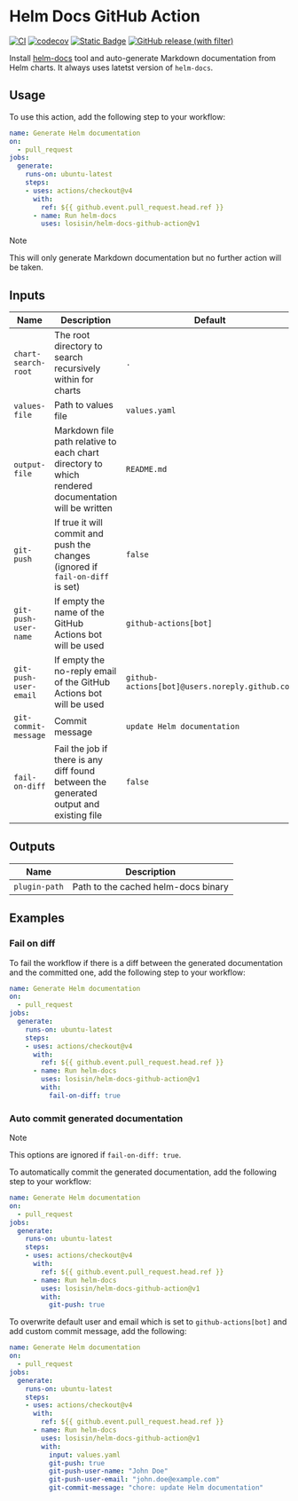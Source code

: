 # Helm Docs GitHub Action

[![CI](https://github.com/losisin/helm-docs-github-action/actions/workflows/ci.yaml/badge.svg?branch=main)](https://github.com/losisin/helm-docs-github-action/actions/workflows/ci.yaml)
[![codecov](https://codecov.io/gh/losisin/helm-docs-github-action/graph/badge.svg?token=0QQVCFJH84)](https://codecov.io/gh/losisin/helm-docs-github-action)
[![Static Badge](https://img.shields.io/badge/licence%20-%20MIT-green)](https://github.com/losisin/helm-docs-github-action/blob/main/LICENSE)
[![GitHub release (with filter)](https://img.shields.io/github/v/release/losisin/helm-docs-github-action)](https://github.com/losisin/helm-docs-github-action/releases)

Install [helm-docs](https://github.com/norwoodj/helm-docs) tool and auto-generate Markdown documentation from Helm charts. It always uses latetst version of `helm-docs`.

## Usage

To use this action, add the following step to your workflow:

```yaml
name: Generate Helm documentation
on:
  - pull_request
jobs:
  generate:
    runs-on: ubuntu-latest
    steps:
    - uses: actions/checkout@v4
      with:
        ref: ${{ github.event.pull_request.head.ref }}
      - name: Run helm-docs
        uses: losisin/helm-docs-github-action@v1
```

> [!NOTE]
> This will only generate Markdown documentation but no further action will be taken.

## Inputs

| Name | Description | Default | Required |
|------|-------------|---------|----------|
| `chart-search-root` | The root directory to search recursively within for charts | `.` | false |
| `values-file` | Path to values file | `values.yaml` | false |
| `output-file` | Markdown file path relative to each chart directory to which rendered documentation will be written | `README.md` | false |
| `git-push` | If true it will commit and push the changes (ignored if `fail-on-diff` is set) | `false` | false |
| `git-push-user-name` | If empty the name of the GitHub Actions bot will be used | `github-actions[bot]` | false |
| `git-push-user-email` | If empty the no-reply email of the GitHub Actions bot will be used | `github-actions[bot]@users.noreply.github.com` | false |
| `git-commit-message` | Commit message | `update Helm documentation` | false |
| `fail-on-diff` | Fail the job if there is any diff found between the generated output and existing file | `false` | false |

## Outputs

| Name | Description |
|------|-------------|
| `plugin-path` | Path to the cached helm-docs binary |

## Examples

### Fail on diff

To fail the workflow if there is a diff between the generated documentation and the committed one, add the following step to your workflow:

```yaml
name: Generate Helm documentation
on:
  - pull_request
jobs:
  generate:
    runs-on: ubuntu-latest
    steps:
    - uses: actions/checkout@v4
      with:
        ref: ${{ github.event.pull_request.head.ref }}
      - name: Run helm-docs
        uses: losisin/helm-docs-github-action@v1
        with:
          fail-on-diff: true
```

### Auto commit generated documentation

> [!NOTE]
> This options are ignored if `fail-on-diff: true`.

To automatically commit the generated documentation, add the following step to your workflow:

```yaml
name: Generate Helm documentation
on:
  - pull_request
jobs:
  generate:
    runs-on: ubuntu-latest
    steps:
    - uses: actions/checkout@v4
      with:
        ref: ${{ github.event.pull_request.head.ref }}
      - name: Run helm-docs
        uses: losisin/helm-docs-github-action@v1
        with:
          git-push: true
```

To overwrite default user and email which is set to `github-actions[bot]` and add custom commit message, add the following:

```yaml
name: Generate Helm documentation
on:
  - pull_request
jobs:
  generate:
    runs-on: ubuntu-latest
    steps:
    - uses: actions/checkout@v4
      with:
        ref: ${{ github.event.pull_request.head.ref }}
      - name: Run helm-docs
        uses: losisin/helm-docs-github-action@v1
        with:
          input: values.yaml
          git-push: true
          git-push-user-name: "John Doe"
          git-push-user-email: "john.doe@example.com"
          git-commit-message: "chore: update Helm documentation"
```
